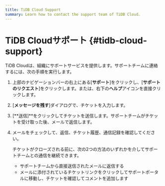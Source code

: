 ```yaml
---
title: TiDB Cloud Support
summary: Learn how to contact the support team of TiDB Cloud.
---
```


# TiDB Cloudサポート {#tidb-cloud-support}

TiDB Cloudは、組織にサポートサービスを提供します。サポートチームに連絡するには、次の手順を実行します。

1.  上部のナビゲーションバーの右上にある[**サポート**]をクリックし、[<strong>サポートのリクエスト</strong>]をクリックします。または、右下の<strong>ヘルプ</strong>アイコンを直接クリックします。

2.  [**メッセージを残す**]ダイアログで、チケットを入力します。

3.  [**送信]**をクリックしてチケットを送信します。サポートチームがチケットを受け取った後、メールで返信します。

4.  メールをチェックして、返信、チケット履歴、通信記録を確認してください。

    チケットがクローズされる前に、次の2つの方法のいずれかを介してサポートチームとの通信を継続できます。

    -   サポートチームから直接送信されたメールに返信する
    -   メールに添付されているチケットリンクをクリックしてサポートポータルに移動し、チケットを確認してコメントを追加します
